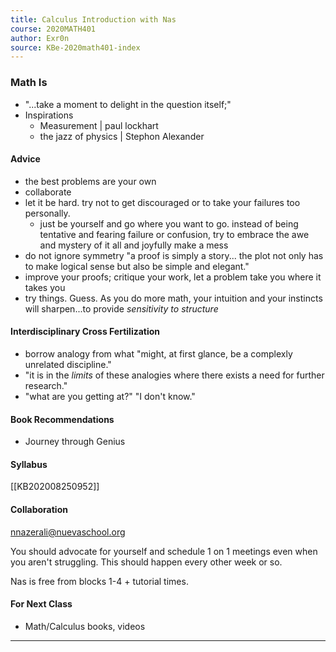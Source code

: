 ```yaml
---
title: Calculus Introduction with Nas
course: 2020MATH401
author: Exr0n
source: KBe-2020math401-index
---
```


### Math Is
- "...take a moment to delight in the question itself;"
- Inspirations 
	- Measurement | paul lockhart
	- the jazz of physics | Stephon Alexander

#### Advice
- the best problems are your own
- collaborate
- let it be hard. try not to get discouraged or to take your failures too personally.
	- just be yourself and go where you want to go. instead of being tentative and fearing failure or confusion, try to embrace the awe and mystery of it all and joyfully make a mess
- do not ignore symmetry
"a proof is simply a story... the plot not only has to make logical sense but also be simple and elegant."
- improve your proofs; critique your work, let a problem take you where it takes you
- try things. Guess. As you do more math, your intuition and your instincts will sharpen...to provide _sensitivity to structure_

#### Interdisciplinary Cross Fertilization
- borrow analogy from what "might, at first glance, be a complexly unrelated discipline."
- "it is in the _limits_ of these analogies where there exists a need for further research."
- "what are you getting at?" "I don't know."

#### Book Recommendations
- Journey through Genius

#### Syllabus
[[KB202008250952]]

#### Collaboration
nnazerali@nuevaschool.org

You should advocate for yourself and schedule 1 on 1 meetings even when you aren't struggling. This should happen every other week or so.

Nas is free from blocks 1-4 + tutorial times.

#### For Next Class
- Math/Calculus books, videos

---